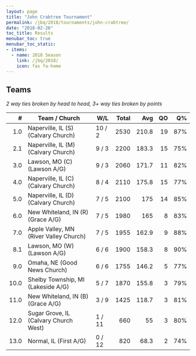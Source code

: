 ```yaml
---
layout: page
title: "John Crabtree Tournament"
permalink: /jbq/2018/tournaments/john-crabtree/
date: "2018-02-26"
toc_title: Results
menubar_toc: true
menubar_toc_static:
- items:
  - name: 2018 Season
    link: /jbq/2018/
    icon: fas fa-home
---
```


## Teams

*2 way ties broken by head to head, 3+ way ties broken by points*

| #    | Team / Church                          | W/L    | Total | Avg   | QO | Q%  |
|-----:|----------------------------------------|--------|------:|------:|---:|----:|
| 1.0  | Naperville, IL (S) (Calvary Church)    | 10 / 2 | 2530  | 210.8 | 19 | 87% |
| 2.1  | Naperville, IL (M) (Calvary Church)    | 9 / 3  | 2200  | 183.3 | 15 | 75% |
| 3.0  | Lawson, MO (C) (Lawson A/G)            | 9 / 3  | 2060  | 171.7 | 11 | 82% |
| 4.0  | Naperville, IL (C) (Calvary Church)    | 8 / 4  | 2110  | 175.8 | 15 | 77% |
| 5.0  | Naperville, IL (D) (Calvary Church)    | 7 / 5  | 2100  | 175   | 14 | 85% |
| 6.0  | New Whiteland, IN (R) (Grace A/G)      | 7 / 5  | 1980  | 165   | 8  | 83% |
| 7.0  | Apple Valley, MN (River Valley Church) | 7 / 5  | 1955  | 162.9 | 9  | 88% |
| 8.1  | Lawson, MO (W) (Lawson A/G)            | 6 / 6  | 1900  | 158.3 | 8  | 90% |
| 9.0  | Omaha, NE (Good News Church)           | 6 / 6  | 1755  | 146.2 | 5  | 77% |
| 10.0 | Shelby Township, MI (Lakeside A/G)     | 5 / 7  | 1870  | 155.8 | 3  | 79% |
| 11.0 | New Whiteland, IN (B) (Grace A/G)      | 3 / 9  | 1425  | 118.7 | 3  | 81% |
| 12.0 | Sugar Grove, IL (Calvary Church West)  | 1 / 11 | 660   | 55    | 3  | 80% |
| 13.0 | Normal, IL (First A/G)                 | 0 / 12 | 820   | 68.3  | 2  | 74% |

